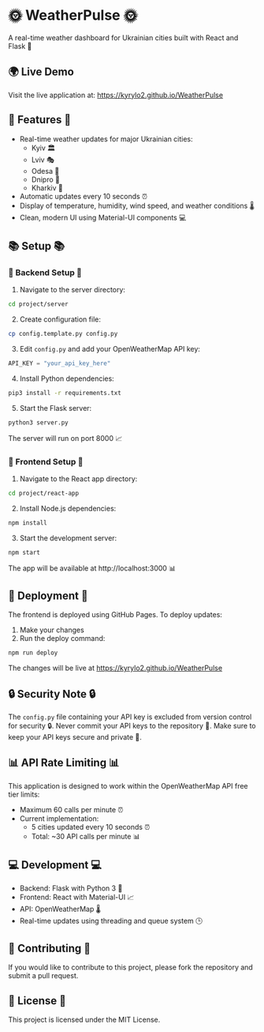 # 🌞 WeatherPulse 🌞

A real-time weather dashboard for Ukrainian cities built with React and Flask 🚀

## 🌍 Live Demo

Visit the live application at: https://kyrylo2.github.io/WeatherPulse

## 🌈 Features 🌈

- Real-time weather updates for major Ukrainian cities:
  - Kyiv 🏛️
  - Lviv 🎭
  - Odesa 🌊
  - Dnipro 🌉
  - Kharkiv 🏰
- Automatic updates every 10 seconds ⏰
- Display of temperature, humidity, wind speed, and weather conditions 🌡️
- Clean, modern UI using Material-UI components 💻

## 📚 Setup 📚

### 📁 Backend Setup 📁

1. Navigate to the server directory:
```bash
cd project/server
```

2. Create configuration file:
```bash
cp config.template.py config.py
```

3. Edit `config.py` and add your OpenWeatherMap API key:
```python
API_KEY = "your_api_key_here"
```

4. Install Python dependencies:
```bash
pip3 install -r requirements.txt
```

5. Start the Flask server:
```bash
python3 server.py
```

The server will run on port 8000 📈

### 📁 Frontend Setup 📁

1. Navigate to the React app directory:
```bash
cd project/react-app
```

2. Install Node.js dependencies:
```bash
npm install
```

3. Start the development server:
```bash
npm start
```

The app will be available at http://localhost:3000 📊

## 🚀 Deployment 🚀

The frontend is deployed using GitHub Pages. To deploy updates:

1. Make your changes
2. Run the deploy command:
```bash
npm run deploy
```

The changes will be live at https://kyrylo2.github.io/WeatherPulse

## 🔒 Security Note 🔒

The `config.py` file containing your API key is excluded from version control for security 🔒. Never commit your API keys to the repository 🚫. Make sure to keep your API keys secure and private 🔑.

## 📊 API Rate Limiting 📊

This application is designed to work within the OpenWeatherMap API free tier limits:
- Maximum 60 calls per minute ⏰
- Current implementation:
  - 5 cities updated every 10 seconds ⏰
  - Total: ~30 API calls per minute 📊

## 💻 Development 💻

- Backend: Flask with Python 3 🐍
- Frontend: React with Material-UI 📈
- API: OpenWeatherMap 🌡️
- Real-time updates using threading and queue system 🕒

## 🤝 Contributing 🤝

If you would like to contribute to this project, please fork the repository and submit a pull request.

## 📜 License 📜

This project is licensed under the MIT License.
